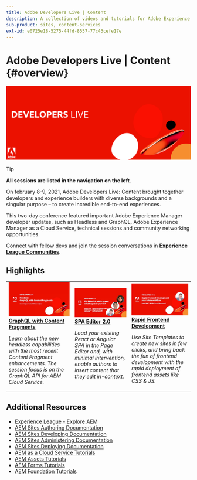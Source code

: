 ```yaml
---
title: Adobe Developers Live | Content
description: A collection of videos and tutorials for Adobe Experience Manager Sites delivered as part of Adobe Developers Live Content event.
sub-product: sites, content-services
exl-id: e0725e18-5275-44fd-8557-77c43cefe17e
---
```

# Adobe Developers Live | Content {#overview}

<img alt="Adobe Developers Live" src="/help/assets/adl.png" />

>[!TIP]
>
>**All sessions are listed in the navigation on the left**.

On february 8-9, 2021, Adobe Developers Live: Content brought together developers and experience builders with diverse backgrounds and a singular purpose – to create incredible end-to-end experiences.

This two-day conference featured important Adobe Experience Manager developer updates, such as Headless and GraphQL, Adobe Experience Manager as a Cloud Service, technical sessions and community networking opportunities.

Connect with fellow devs and join the session conversations in **[Experience League Communities](http://adobe.ly/36Yd3v6)**.

## Highlights

<table>
<tr>
  <td>
    <a href="/help/2021/february/headless-graphql-content-fragments.md">
      <img alt="GraphQL with Content Fragments" src="/help/assets/331280.jpg" />
    </a>
    <div>
      <a href="/help/2021/february/headless-graphql-content-fragments.md">
    <strong>GraphQL with Content Fragments</strong>
    </a>
    </div>
    <p>
    <em>Learn about the new headless capabilities with the most recent Content Fragment enhancements. The session focus is on the GraphQL API for AEM Cloud Service.</em>
    <p>
  </td>
  <td>
    <a href="/help/2021/february/spa-editor-2-0.md">
    <img alt="SPA Editor 2.0" src="/help/assets/331743.jpg" />
    </a>
    <div>
    <a href="/help/2021/february/spa-editor-2-0.md">
    <strong>SPA Editor 2.0</strong>
    </a>
    </div>
    <p>
    <em>Load your existing React or Angular SPA in the Page Editor and, with minimal intervention, enable authors to insert content that they edit in-context.</em>
    </p>
  </td>
  <td>
    <a href="/help/2021/february/rapid-frontend-devlopment.md">
      <img alt="Rapid Frontend Development" src="/help/assets/331737.jpg" />
    </a>
     <div>
      <a href="/help/2021/february/rapid-frontend-devlopment.md">
        <strong>Rapid Frontend Development</strong>
      </a>
    </div>
    <p>
    <em>Use Site Templates to create new sites in few clicks, and bring back the fun of frontend development with the rapid deployment of frontend assets like CSS & JS.</em>
    <p>
  </td>
</tr>
</table>

## Additional Resources

* [Experience League - Explore AEM](https://experienceleague.adobe.com/#recommended/solutions/experience-manager)
* [AEM Sites Authoring Documentation](https://experienceleague.adobe.com/docs/experience-manager-65/authoring/home.html)
* [AEM Sites Developing Documentation](https://experienceleague.adobe.com/docs/experience-manager-65/developing/home.html)
* [AEM Sites Administering Documentation](https://experienceleague.adobe.com/docs/experience-manager-65/administering/home.html)
* [AEM Sites Deploying Documentation](https://experienceleague.adobe.com/docs/experience-manager-65/deploying/home.html)
* [AEM as a Cloud Service Tutorials](https://experienceleague.adobe.com/docs/experience-manager-learn/cloud-service/overview.html)
* [AEM Assets Tutorials](https://experienceleague.adobe.com/docs/experience-manager-learn/assets/overview.html)
* [AEM Forms Tutorials](https://experienceleague.adobe.com/docs/experience-manager-learn/forms/overview.html)
* [AEM Foundation Tutorials](https://experienceleague.adobe.com/docs/experience-manager-learn/foundation/overview.html)
